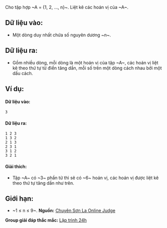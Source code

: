 Cho tập hợp ~A = {1, 2, …, n}~. Liệt kê các hoán vị của ~A~.

## Dữ liệu vào:
- Một  dòng duy nhất chứa số nguyên dương ~n~.

## Dữ liệu ra:
- Gồm nhiều dòng, mỗi dòng là một hoán vị của tập ~A~, các hoán vị liệt kê theo thứ tự từ điển tăng dần, mỗi số trên một dòng cách nhau bởi một dấu cách.

## Ví dụ:
#### Dữ liệu vào:
```
3
```

#### Dữ liệu ra:
```
1 2 3
1 3 2
2 1 3
2 3 1
3 1 2
3 2 1
```

#### Giải thích:
- Tập ~A~ có ~3~ phần tử thì sẽ có ~6~ hoán vị, các hoán vị được liệt kê theo thứ tự tăng dần như trên.

## Giới hạn:
- ~1 ≤ n ≤ 9~.
**Nguồn:** [Chuyên Sơn La Online Judge](http://csloj.ddns.net/)

**Group giải đáp thắc mắc:** [Lập trình 24h](https://www.facebook.com/groups/1386904321519984)